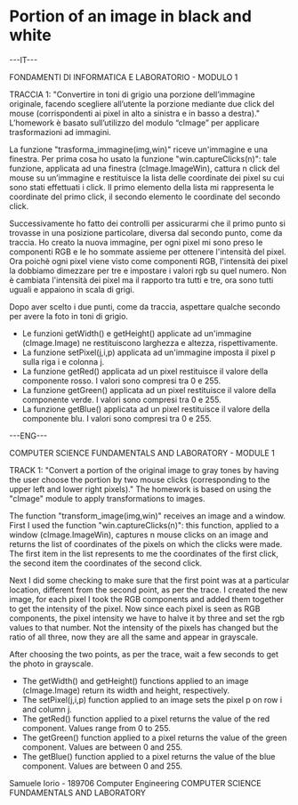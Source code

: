 # Portion of an image in black and white

---IT---

FONDAMENTI DI INFORMATICA E LABORATORIO - MODULO 1

TRACCIA 1: 
"Convertire in toni di grigio una porzione dell’immagine originale, facendo scegliere all’utente la porzione mediante due click del mouse (corrispondenti ai pixel in alto a sinistra e in basso a destra)."
L’homework è basato sull’utilizzo del modulo “cImage” per applicare trasformazioni ad immagini.

La funzione "trasforma_immagine(img,win)" riceve un'immagine e una finestra.
Per prima cosa ho usato la funzione "win.captureClicks(n)": tale funzione, applicata ad una finestra (cImage.ImageWin), cattura n click del mouse su un’immagine e restituisce la lista delle coordinate dei pixel su cui sono stati effettuati i click.
Il primo elemento della lista mi rappresenta le coordinate del primo click, il secondo elemento le coordinate del secondo click.

Successivamente ho fatto dei controlli per assicurarmi che il primo punto si trovasse in una posizione particolare, diversa dal secondo punto, come da traccia.
Ho creato la nuova immagine, per ogni pixel mi sono preso le componenti RGB e le ho sommate assieme per ottenere l'intensità del pixel.
Ora poichè ogni pixel viene visto come componenti RGB, l'intensità dei pixel la dobbiamo dimezzare per tre e impostare i valori rgb su quel numero.
Non è cambiata l'intensità dei pixel ma il rapporto tra tutti e tre, ora sono tutti uguali e appaiono in scala di grigi.

Dopo aver scelto i due punti, come da traccia, aspettare qualche secondo per avere la foto in toni di grigio.

* Le funzioni getWidth() e getHeight() applicate ad un'immagine (cImage.Image) ne restituiscono larghezza e altezza, rispettivamente.
* La funzione setPixel(j,i,p) applicata ad un'immagine imposta il pixel p sulla riga i e colonna j.
* La funzione getRed() applicata ad un pixel restituisce il valore della componente rosso. I valori sono compresi tra 0 e 255.
* La funzione getGreen() applicata ad un pixel restituisce il valore della componente verde. I valori sono compresi tra 0 e 255.
* La funzione getBlue() applicata ad un pixel restituisce il valore della componente blu. I valori sono compresi tra 0 e 255. 



---ENG---

COMPUTER SCIENCE FUNDAMENTALS AND LABORATORY - MODULE 1

TRACK 1: 
"Convert a portion of the original image to gray tones by having the user choose the portion by two mouse clicks (corresponding to the upper left and lower right pixels)."
The homework is based on using the "cImage" module to apply transformations to images.

The function "transform_image(img,win)" receives an image and a window.
First I used the function "win.captureClicks(n)": this function, applied to a window (cImage.ImageWin), captures n mouse clicks on an image and returns the list of coordinates of the pixels on which the clicks were made.
The first item in the list represents to me the coordinates of the first click, the second item the coordinates of the second click.

Next I did some checking to make sure that the first point was at a particular location, different from the second point, as per the trace.
I created the new image, for each pixel I took the RGB components and added them together to get the intensity of the pixel.
Now since each pixel is seen as RGB components, the pixel intensity we have to halve it by three and set the rgb values to that number.
Not the intensity of the pixels has changed but the ratio of all three, now they are all the same and appear in grayscale.

After choosing the two points, as per the trace, wait a few seconds to get the photo in grayscale.
* The getWidth() and getHeight() functions applied to an image (cImage.Image) return its width and height, respectively.
* The setPixel(j,i,p) function applied to an image sets the pixel p on row i and column j.
* The getRed() function applied to a pixel returns the value of the red component. Values range from 0 to 255.
* The getGreen() function applied to a pixel returns the value of the green component. Values are between 0 and 255.
* The getBlue() function applied to a pixel returns the value of the blue component. Values are between 0 and 255. 



Samuele Iorio - 189706 Computer Engineering
COMPUTER SCIENCE FUNDAMENTALS AND LABORATORY

